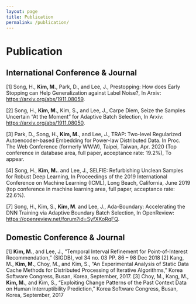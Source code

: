 ```yaml
---
layout: page
title: Publication
permalink: /publication/
---
```


# Publication

## International Conference & Journal
[1] Song, H., **Kim, M.**, Park, D., and Lee, J., Prestopping: How does Early Stopping can Help Generalization against Label Noise?, In Arxiv: https://arxiv.org/abs/1911.08059.

[2] Song, H., **Kim, M.**, Kim, S., and Lee, J., Carpe Diem, Seize the Samples Uncertain “At the Moment” for Adaptive Batch Selection, In Arxiv: https://arxiv.org/abs/1911.08050.

[3] Park, D., Song, H., **Kim, M.**, and Lee, J., TRAP: Two-level Regularized Autoencoder-based Embedding for Power-law Distributed Data. In Proc. The Web Conference (formerly WWW), Taipei, Taiwan, Apr. 2020 (Top conference in database area, full paper, acceptance rate: 19.2%), To appear.

[4] Song, H., **Kim, M.**. and Lee, J., SELFIE: Refurbishing Unclean Samples for Robust Deep Learning, In Proceedings of the 2019 International Conference on Machine Learning (ICML), Long Beach, California, June 2019 (top conference in machine learning area, full paper, acceptance rate: 22.6%).

[7] Song, H., Kim, S., **Kim, M**. and Lee, J., Ada-Boundary: Accelerating the DNN Training via Adaptive Boundary Batch Selection, In OpenReview: https://openreview.net/forum?id=SyfXKoRqFQ.

## Domestic Conference & Journal

[1] **Kim, M.**, and Lee, J., ”Temporal Interval Refinement for Point-of-Interest Recommendation,” (SIGDB), vol 34 no. 03 PP. 86 – 98 Dec 2018
[2] Kang, M., **Kim, M.**, Choy, M., and Kim, S., “An Experimental Analysis of Static Data Cache Methods for Distributed Processing of Iterative Algorithms,” Korea Software Congress, Busan, Korea, September,
2017.
[3] Choy, M., Kang, M., **Kim, M.**, and Kim, S., “Exploiting Change Patterns of the Past Context Data on Human Interruptibility Prediction,” Korea Software Congress, Busan, Korea, September, 2017

